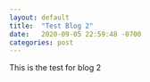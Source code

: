 ```yaml
---
layout: default
title:  "Test Blog 2"
date:   2020-09-05 22:59:48 -0700
categories: post
---
```


This is the test for blog 2
